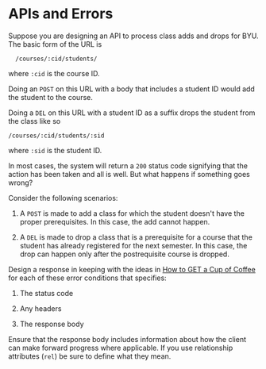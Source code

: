 
# APIs and Errors

Suppose you are designing an API to process class adds and drops for BYU. The basic form of the URL is

	  /courses/:cid/students/


 where ```:cid``` is the course ID. 

Doing an ```POST``` on this URL with a body that includes a student ID would add the student to the course.

Doing a ```DEL``` on this URL with a student ID as a suffix drops the student from the class like so

	/courses/:cid/students/:sid

where ```:sid``` is the student ID. 

In most cases, the system will return a ```200``` status code signifying that the action has been taken and all is well. But what happens if something goes wrong?

Consider the following scenarios:

1. A ```POST``` is made to add a class for which the student doesn't have the proper prerequisites. In this case, the add cannot happen. 

2. A ```DEL``` is made to drop a class that is a prerequisite for a course that the student has already registered for the next semester. In this case, the drop can happen only after the postrequisite course is dropped.

Design a response in keeping with the ideas in [How to GET a Cup of Coffee][get_coffee] for each of these error conditions that specifies:

1. The status code

2. Any headers

3. The response body

Ensure that the response body includes information about how the client can make forward progress where applicable. If you use relationship attributes (```rel```) be sure to define what they mean. 




[get_coffee]: http://www.infoq.com/articles/webber-rest-workflow

